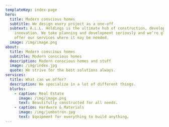 ```yaml
---
templateKey: index-page
hero:
  title: Modern conscious homes
  subtitle: We design every project as a one-off
  subtext: A.L.L. Holdings is the ultimate hub of construction, development and
    innovation. We take planning and development seriously and we’re glad to
    offer our services where it may be needed.
  image: /img/image.png
about:
  title: Modern conscious homes
  subtitle: Modern conscious homes
  description: Modern conscious homes and stuff
  image: /img/index.jpg
  quote: We strive for the best solutions always.
services:
  title: What can we offer?
  description: We specialize in a lot of different things.
  blurbs:
    - caption: Real Estate
      image: /img/image.png
      text: Beautifully constructed for all needs.
    - caption: Hardware & Materials
      image: /img/jumbotron.jpg
      text: Equipment for everything to build anything.
---
```

